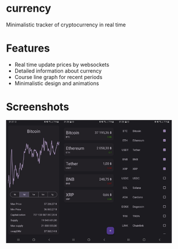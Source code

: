 # currency
Minimalistic tracker of cryptocurrency in real time
# Features
* Real time update prices by websockets
* Detailed information about currency
* Course line graph for recent periods
* Minimalistic design and animations
# Screenshots
<div style="display: flex;">
  <img src="screenshots/details.jpg" width=30%>
  <img src="screenshots/home.jpg" width=30%>
  <img src="screenshots/search.jpg" width=30%>
</div>
